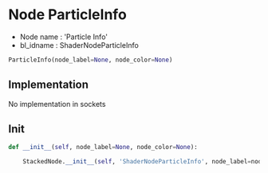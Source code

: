 # Node ParticleInfo

- Node name : 'Particle Info'
- bl_idname : ShaderNodeParticleInfo


``` python
ParticleInfo(node_label=None, node_color=None)
```
## Implementation

No implementation in sockets

## Init

``` python
def __init__(self, node_label=None, node_color=None):

    StackedNode.__init__(self, 'ShaderNodeParticleInfo', node_label=node_label, node_color=node_color)
```
